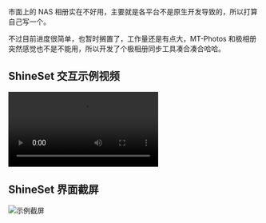 市面上的 NAS 相册实在不好用，主要就是各平台不是原生开发导致的，所以打算自己写一个。

不过目前进度很简单，也暂时搁置了，工作量还是有点大，MT-Photos 和极相册突然感觉也不是不能用，所以开发了个极相册同步工具凑合凑合哈哈。

## ShineSet 交互示例视频

<video src="./md/media/闪光集 ShineSet/1.mp4" controls poster></video>

## ShineSet 界面截屏

![示例截屏](./md/media/闪光集%20ShineSet/1.png)